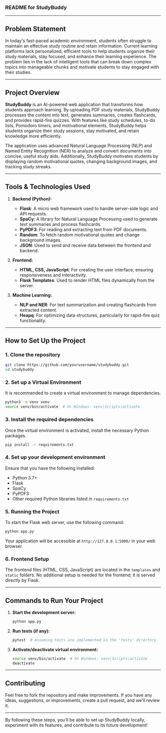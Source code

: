 ### README for StudyBuddy

---

## **Problem Statement**
In today's fast-paced academic environment, students often struggle to maintain an effective study routine and retain information. Current learning platforms lack personalized, efficient tools to help students organize their study materials, stay focused, and enhance their learning experience. The problem lies in the lack of intelligent tools that can break down complex topics into manageable chunks and motivate students to stay engaged with their studies.

---

## **Project Overview**
**StudyBuddy** is an AI-powered web application that transforms how students approach learning. By uploading PDF study materials, StudyBuddy processes the content into text, generates summaries, creates flashcards, and provides rapid-fire quizzes. With features like study schedules, to-do lists, Pomodoro timers, and motivational elements, StudyBuddy helps students organize their study sessions, stay motivated, and retain knowledge more efficiently. 

The application uses advanced Natural Language Processing (NLP) and Named Entity Recognition (NER) to analyze and convert documents into concise, useful study aids. Additionally, StudyBuddy motivates students by displaying random motivational quotes, changing background images, and tracking study streaks.

---

## **Tools & Technologies Used**

1. **Backend (Python):**
   - **Flask**: A micro web framework used to handle server-side logic and API requests.
   - **SpaCy**: A library for Natural Language Processing used to generate text summaries and process flashcards.
   - **PyPDF3**: For reading and extracting text from PDF documents.
   - **Random**: To fetch random motivational quotes and change background images.
   - **JSON**: Used to send and receive data between the frontend and backend.

2. **Frontend:**
   - **HTML, CSS, JavaScript**: For creating the user interface, ensuring responsiveness and interactivity.
   - **Flask Templates**: Used to render HTML files dynamically from the server.

3. **Machine Learning:**
   - **NLP and NER**: For text summarization and creating flashcards from extracted content.
   - **Heapq**: For optimizing data structures, particularly for rapid-fire quiz functionality.

---

## **How to Set Up the Project**

### **1. Clone the repository**
```bash
git clone https://github.com/yourusername/studybuddy.git
cd studybuddy
```

### **2. Set up a Virtual Environment**
It is recommended to create a virtual environment to manage dependencies.
```bash
python3 -m venv venv
source venv/bin/activate  # On Windows: venv\Scripts\activate
```

### **3. Install the required dependencies**
Once the virtual environment is activated, install the necessary Python packages.
```bash
pip install -r requirements.txt
```

### **4. Set up your development environment**
Ensure that you have the following installed:
- Python 3.7+  
- Flask
- SpaCy  
- PyPDF3  
- Other required Python libraries listed in `requirements.txt`

### **5. Running the Project**
To start the Flask web server, use the following command:
```bash
python app.py
```
Your application will be accessible at `http://127.0.0.1:5000/` in your web browser.

### **6. Frontend Setup**
The frontend files (HTML, CSS, JavaScript) are located in the `templates` and `static` folders. No additional setup is needed for the frontend; it is served directly by Flask.

---

## **Commands to Run Your Project**
1. **Start the development server:**
   ```bash
   python app.py
   ```

2. **Run tests (if any):**
   ```bash
   pytest  # Assuming tests are implemented in the 'tests' directory
   ```

3. **Activate/deactivate virtual environment:**
   ```bash
   source venv/bin/activate  # On Windows: venv\Scripts\activate
   deactivate
   ```

---

## **Contributing**
Feel free to fork the repository and make improvements. If you have any ideas, suggestions, or improvements, create a pull request, and we'll review it.

---

By following these steps, you'll be able to set up StudyBuddy locally, experiment with its features, and contribute to its future development!
